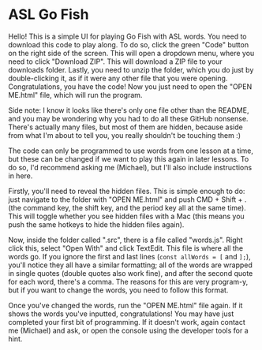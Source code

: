# ASL Go Fish
Hello! This is a simple UI for playing Go Fish with ASL words. You need to download this code to play along. To do so, click the green "Code" button on the right side of the screen. This will open a dropdown menu, where you need to click "Download ZIP". This will download a ZIP file to your downloads folder. Lastly, you need to unzip the folder, which you do just by double-clicking it, as if it were any other file that you were opening. Congratulations, you have the code! Now you just need to open the "OPEN ME.html" file, which will run the program.

Side note: I know it looks like there's only one file other than the README, and you may be wondering why you had to do all these GitHub nonsense. There's actually many files, but most of them are hidden, because aside from what I'm about to tell you, you really shouldn't be touching them :)

The code can only be programmed to use words from one lesson at a time, but these can be changed if we want to play this again in later lessons. To do so, I'd recommend asking me (Michael), but I'll also include instructions in here.

Firstly, you'll need to reveal the hidden files. This is simple enough to do: just navigate to the folder with "OPEN ME.html" and push CMD + Shift + . (the command key, the shift key, and the period key all at the same time). This will toggle whether you see hidden files with a Mac (this means you push the same hotkeys to hide the hidden files again). 

Now, inside the folder called ".src", there is a file called "words.js". Right click this, select "Open With" and click TextEdit. This file is where all the words go. If you ignore the first and last lines (`const allWords = [` and `];`), you'll notice they all have a similar formatting; all of the words are wrapped in single quotes (double quotes also work fine), and after the second quote for each word, there's a comma. The reasons for this are very program-y, but if you want to change the words, you need to follow this format. 

Once you've changed the words, run the "OPEN ME.html" file again. If it shows the words you've inputted, congratulations! You may have just completed your first bit of programming. If it doesn't work, again contact me (Michael) and ask, or open the console using the developer tools for a hint.
